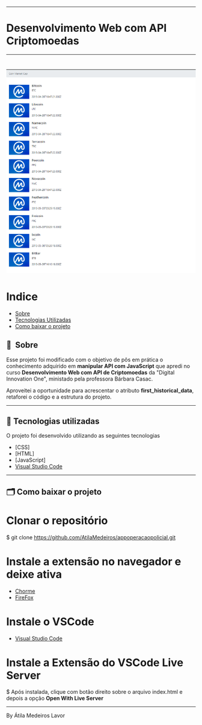 
---
# Desenvolvimento Web com API Criptomoedas
---

<h1>
    <img src="https://github.com/AtilaMedeiros/criptomoedasAPI-HTML-JavaScript/blob/main/img/web-list.png">
</h1>


# Indice

- [Sobre](#-sobre)
- [Tecnologias Utilizadas](#-tecnologias-utilizadas)
- [Como baixar o projeto](#-como-baixar-o-projeto)

## 🔖&nbsp; Sobre

Esse projeto foi modificado com o objetivo de pôs em prática o conhecimento adquirido em **manipular API com JavaScript** que apredi no curso **Desenvolvimento Web com API de Criptomoedas** da "Digital Innovation One",  ministado pela professora Bárbara Casac. 

Aproveitei a oportunidade para acrescentar o atributo **first_historical_data**, retaforei o código e a estrutura do projeto.

---

## 🚀 Tecnologias utilizadas

O projeto foi desenvolvido utilizando as seguintes tecnologias

- [CSS]
- [HTML]
- [JavaScript]
- [Visual Studio Code](https://code.visualstudio.com/download/)

---

## 🗂 Como baixar o projeto

# Clonar o repositório
$ git clone https://github.com/AtilaMedeiros/appoperacaopolicial.git

# Instale a extensão no navegador e deixe ativa
- [Chorme](https://chrome.google.com/webstore/detail/moesif-origin-cors-change/digfbfaphojjndkpccljibejjbppifbc)
- [FireFox](https://addons.mozilla.org/en-US/firefox/addon/moesif-origin-cors-changer1/)


# Instale o VSCode
- [Visual Studio Code](https://code.visualstudio.com/download/)

# Instale a Extensão do VSCode Live Server
$ Após instalada, clique com botão direito sobre o arquivo index.html e depois a opção **Open With Live Server**



---
By Átila Medeiros Lavor
